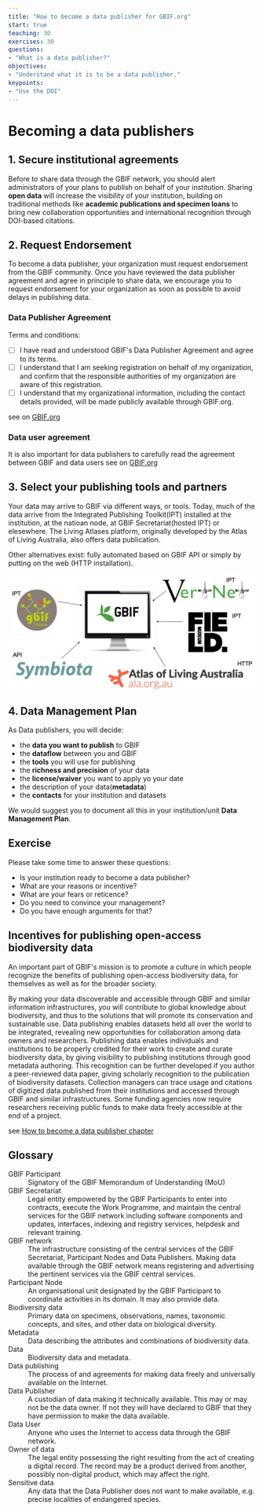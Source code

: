 ```yaml
---
title: "How to become a data publisher for GBIF.org"
start: true
teaching: 30
exercises: 30
questions:
- "What is a data publisher?"
objectives:
- "Understand what it is to be a data publisher."
keypoints:
- "Use the DOI"
---
```


# Becoming a data publishers


## 1. Secure institutional agreements

Before to share data through the GBIF network, you should alert administrators of your plans to publish on behalf of your institution.
Sharing **open data** will increase the visibility of your institution, building on traditional methods like **academic publications and specimen loans** to bring new collaboration opportunities and international recognition through DOI-based citations.

## 2. Request Endorsement

To become a data publisher, your organization must request endorsement from the GBIF community. 
Once you have reviewed the data publisher agreement and agree in principle to share data, we encourage you to request endorsement for your organization as soon as possible to avoid delays in publishing data.
### Data Publisher Agreement
Terms and conditions:
- [ ] I have read and understood GBIF's Data Publisher Agreement and agree to its terms.
- [ ] I understand that I am seeking registration on behalf of my organization, and confirm that the responsible authorities of my organization are aware of this registration.
- [ ] I understand that my organizational information, including the contact details provided, will be made publicly available through GBIF.org.

see on [GBIF.org](https://www.gbif.org/terms/data-publisher
)

### Data user agreement
It is also important for data publishers to carefully read
the agreement between GBIF and data users
see on [GBIF.org](https://www.gbif.org/terms/data-user)

## 3. Select your publishing tools and partners
Your data may arrive to GBIF via different ways, or tools.
Today, much of the data arrive from the Integrated Publishing Toolkit(IPT) installed at the institution, at the natioan node, at GBIF Secretariat(hosted IPT) or elesewhere.
The Living Atlases platform, originally developed by the Atlas of Living Australia, also offers data publication.

Other alternatives exist: fully automated based on GBIF API or simply by putting on the web (HTTP installation). 

![Publishing](../assets/img/datapublishing.webp)


## 4. Data Management Plan
As Data publishers, you will decide:
 - the **data you want to publish** to GBIF
 - the **dataflow** between you and GBIF
 - the **tools** you will use for publishing
 - the **richness and precision** of your data
 - the **license/waiver** you want to apply yo your date
 - the description of your data(**metadata**)
 - the **contacts** for your institution and datasets

We would suggest you to document all this in your institution/unit **Data Management Plan**.

## Exercise
Please take some time to  answer these questions:
- Is your institution ready to become a data publisher?
- What are your reasons or incentive?
- What are your fears or reticence?
- Do you need to convince your management?
- Do you have enough arguments for that?


## Incentives for publishing open-access biodiversity data
An important part of GBIF's mission is to promote a culture in which people recognize the benefits of publishing open-access biodiversity data, for themselves as well as for the broader society.

By making your data discoverable and accessible through GBIF and similar information infrastructures, you will contribute to global knowledge about biodiversity, and thus to the solutions that will promote its conservation and sustainable use.
Data publishing enables datasets held all over the world to be integrated, revealing new opportunities for collaboration among data owners and researchers.
Publishing data enables individuals and institutions to be properly credited for their work to create and curate biodiversity data, by giving visibility to publishing institutions through good metadata authoring. This recognition can be further developed if you author a peer-reviewed data paper, giving scholarly recognition to the publication of biodiversity datasets.
Collection managers can trace usage and citations of digitized data published from their institutions and accessed through GBIF and similar infrastructures.
Some funding agencies now require researchers receiving public funds to make data freely accessible at the end of a project.

see [How to become a data publisher chapter](https://docs.gbif.org/course-introduction-to-gbif/en/how-to-become-a-data-publisher.html)


## Glossary
<dl>
<dt>GBIF Participant</dt><dd>Signatory of the GBIF Memorandum of Understanding (MoU)</dd>
<dt>GBIF Secretariat</dt><dd>Legal entity empowered by the GBIF Participants to enter into contracts, execute the Work Programme, and maintain the central services for the GBIF network including software components and updates, interfaces, indexing and registry services, helpdesk and relevant training.</dd>
<dt>GBIF network</dt><dd>The infrastructure consisting of the central services of the GBIF Secretariat, Participant Nodes and Data Publishers. Making data available through the GBIF network means registering and advertising the pertinent services via the GBIF central services.</dd>
<dt>Participant Node</dt><dd>An organisational unit designated by the GBIF Participant to coordinate activities in its domain. It may also provide data.</dd>
<dt>Biodiversity data</dt><dd>Primary data on specimens, observations, names, taxonomic concepts, and sites, and other data on biological diversity.</dd>
<dt>Metadata</dt><dd>Data describing the attributes and combinations of biodiversity data.</dd>
<dt>Data</dt><dd>Biodiversity data and metadata.</dd>
<dt>Data publishing</dt><dd>The process of and agreements for making data freely and universally available on the Internet.</dd>
<dt>Data Publisher</dt><dd>A custodian of data making it technically available. This may or may not be the data owner. If not they will have declared to GBIF that they have permission to make the data available.</dd>
<dt>Data User</dt><dd>Anyone who uses the Internet to access data through the GBIF network.</dd>
<dt>Owner of data</dt><dd>The legal entity possessing the right resulting from the act of creating a digital record. The record may be a product derived from another, possibly non-digital product, which may affect the right.</dd>
<dt>Sensitive data</dt><dd>Any data that the Data Publisher does not want to make available, e.g. precise localities of endangered species.</dd>
</dl>
